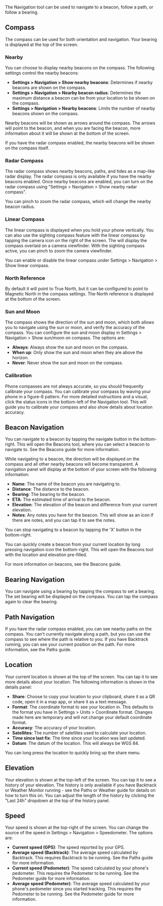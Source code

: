 The Navigation tool can be used to navigate to a beacon, follow a path, or follow a bearing.

## Compass
The compass can be used for both orientation and navigation. Your bearing is displayed at the top of the screen.

### Nearby
You can choose to display nearby beacons on the compass. The following settings control the nearby beacons:
- **Settings > Navigation > Show nearby beacons**: Determines if nearby beacons are shown on the compass.
- **Settings > Navigation > Nearby beacon radius**: Determines the maximum distance a beacon can be from your location to be shown on the compass.
- **Settings > Navigation > Nearby beacons**: Limits the number of nearby beacons shown on the compass.

Nearby beacons will be shown as arrows around the compass. The arrows will point to the beacon, and when you are facing the beacon, more information about it will be shown at the bottom of the screen.

If you have the radar compass enabled, the nearby beacons will be shown on the compass itself.

### Radar Compass
The radar compass shows nearby beacons, paths, and tides as a map-like radar display. The radar compass is only available if you have the nearby beacons enabled. Once nearby beacons are enabled, you can turn on the radar compass using "Settings > Navigation > Show nearby radar compass". 

You can pinch to zoom the radar compass, which will change the nearby beacon radius.

### Linear Compass
The linear compass is displayed when you hold your phone vertically. You can also use the sighting compass feature with the linear compass by tapping the camera icon on the right of the screen. The will display the compass overlaid on a camera viewfinder. With the sighting compass active, you can pinch to zoom the camera viewfinder.

You can enable or disable the linear compass under Settings > Navigation > Show linear compass.

### North Reference
By default it will point to True North, but it can be configured to point to Magnetic North in the compass settings. The North reference is displayed at the bottom of the screen.

### Sun and Moon
The compass shows the direction of the sun and moon, which both allows you to navigate using the sun or moon, and verify the accuracy of the compass. You can configure the sun and moon display in Settings > Navigation > Show sun/moon on compass. The options are:
- **Always**: Always show the sun and moon on the compass.
- **When up**: Only show the sun and moon when they are above the horizon.
- **Never**: Never show the sun and moon on the compass.

### Calibration
Phone compasses are not always accurate, so you should frequently calibrate your compass. You can calibrate your compass by waving your phone in a figure-8 pattern. For more detailed instructions and a visual, click the status icons in the bottom-left of the Navigation tool. This will guide you to calibrate your compass and also show details about location accuracy.

## Beacon Navigation
You can navigate to a beacon by tapping the navigate button in the bottom-right. This will open the Beacons tool, where you can select a beacon to navigate to. See the Beacons guide for more information.

While navigating to a beacon, the direction will be displayed on the compass and all other nearby beacons will become transparent. A navigation panel will display at the bottom of your screen with the following information:
- **Name**: The name of the beacon you are navigating to.
- **Distance**: The distance to the beacon.
- **Bearing**: The bearing to the beacon.
- **ETA**: The estimated time of arrival to the beacon.
- **Elevation**: The elevation of the beacon and difference from your current elevation.
- **Notes**: Any notes you have for the beacon. This will show as an icon if there are notes, and you can tap it to see the notes.

You can stop navigating to a beacon by tapping the 'X' button in the bottom-right.

You can quickly create a beacon from your current location by long pressing navigation icon the bottom-right. This will open the Beacons tool with the location and elevation pre-filled.

For more information on beacons, see the Beacons guide.

## Bearing Navigation
You can navigate using a bearing by tapping the compass to set a bearing. The set bearing will be displayed on the compass. You can tap the compass again to clear the bearing.

## Path Navigation
If you have the radar compass enabled, you can see nearby paths on the compass. You can't currently navigate along a path, but you can use the compass to see where the path is relative to you. If you have Backtrack running, you can see your current position on the path. For more information, see the Paths guide.

## Location
Your current location is shown at the top of the screen. You can tap it to see more details about your location. The following information is shown in the details panel:
- **Share**: Choose to copy your location to your clipboard, share it as a QR code, open it in a map app, or share it as a text message.
- **Format**: The coordinate format to see your location in. This defaults to the format you have in Settings > Units > Coordinate format. Changes made here are temporary and will not change your default coordinate format.
- **Accuracy**: The accuracy of your location.
- **Satellites**: The number of satellites used to calculate your location.
- **Time since last fix**: The time since your location was last updated.
- **Datum**: The datum of the location. This will always be WGS 84.

You can long press the location to quickly bring up the share menu.

## Elevation
Your elevation is shown at the top-left of the screen. You can tap it to see a history of your elevation. The history is only available if you have Backtrack or Weather Monitor running - see the Paths or Weather guide for details on how to turn this on. You can adjust the length of the history by clicking the "Last 24h" dropdown at the top of the history panel.

## Speed
Your speed is shown at the top-right of the screen. You can change the source of the speed in Settings > Navigation > Speedometer. The options are:
- **Current speed (GPS)**: The speed reported by your GPS.
- **Average speed (Backtrack)**: The average speed calculated by Backtrack. This requires Backtrack to be running. See the Paths guide for more information.
- **Current speed (Pedometer)**: The speed calculated by your phone's pedometer. This requires the Pedometer to be running. See the Pedometer guide for more information.
- **Average speed (Pedometer)**: The average speed calculated by your phone's pedometer since you started tracking. This requires the Pedometer to be running. See the Pedometer guide for more information.